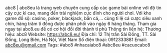 abc8 | abc8eu là trang web chuyên cung cấp các game bài online với độ tin cậy cực kì cao, mang đến trải nghiệm cực đỉnh cho người chơi. Với kho game đồ sộ: casino, poker, blackjack, bắn cá,... cùng tỉ lệ cá cược siêu xanh chín, hàng trăm tỉ đồng được phân phối vào ngày 6 hàng tháng. Tham gia ngay tại abc8.eu để có cơ hội đổi đời thành tỉ phú
Thông tin liên hệ:
Thương hiệu: abc8
Website: https://abc8.eu/
Địa chỉ: 12 Thị trấn Sài Đồng, TT. Sài Đồng, Long Biên, Hà Nội, Việt Nam
Số điện thoại: 0912333881
Email: abc8eu@gmail.com
Tags: #abc8 #nhacaiabc8 #abc8eu #cacuocabc8
